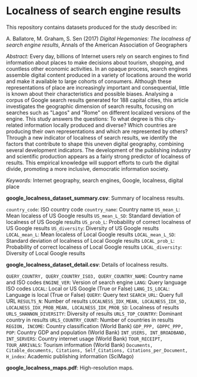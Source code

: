 Localness of search engine results
=============================================
This repository contains datasets produced for the study described in:

A. Ballatore, M. Graham, S. Sen (2017) *Digital Hegemonies: The localness of search engine results*, Annals of the American Association of Geographers

*Abstract:* Every day, billions of Internet users rely on search engines to find information about places to make decisions about tourism, shopping, and countless other economic activities. In an opaque process, search engines assemble digital content produced in a variety of locations around the world and make it available to large cohorts of consumers. Although these representations of place are increasingly important and consequential, little is known about their characteristics and possible biases. Analysing a corpus of Google search results generated for 188 capital cities, this article investigates the geographic dimension of search results, focusing on searches such as "Lagos" and "Rome" on different localized versions of the engine. This study answers the questions: To what degree is this city-related information locally produced and diverse? Which countries are producing their own representations and which are represented by others? Through a new indicator of localness of search results, we identify the factors that contribute to shape this uneven digital geography, combining several development indicators. The development of the publishing industry and scientific production appears as a fairly strong predictor of localness of results. This empirical knowledge will support efforts to curb the digital divide, promoting a more inclusive, democratic information society.

*Keywords:* Internet geography, search engines, Google, localness, digital place

**google_localness_dataset_summary.csv**: Summary of localness results.

`country_code`: ISO country code
`country_name`: Country name
`US_mean_L`: Mean localess of US Google results
`US_mean_L_SD`: Standard deviation of localness of US Google results
`US_prob_L`: Probability of correct localness of US Google results
`US_diversity`: Diversity of US Google results
`LOCAL_mean_L`: Mean localess of Local Google results
`LOCAL_mean_L_SD`: Standard deviation of localness of Local Google results
`LOCAL_prob_L`: Probability of correct localness of Local Google results
`LOCAL_diversity`: Diversity of Local Google results

**google_localness_dataset_detail.csv**: Details of localness results.

`QUERY_COUNTRY, QUERY_COUNTRY_ISO3, QUERY_COUNTRY_NAME`: Country name and ISO codes
`ENGINE_VER`: Version of search engine
`LANG`: Query language ISO codes
`LOCAL`: Local or US Google (True or False)
`LANG_IS_LOCAL`: Language is local (True or False)
`QUERY`: Query text
`SEARCH_URL`: Query full URL
`RESULTS_N`: Number of results
`LOCALNESS_IDX_MEAN, LOCALNESS_IDX_SD, LOCALNESS_IDX_PROB_MEAN, LOCALNESS_IDX_PROB_SD`: Localness of results
`URLS_SHANNON_DIVERSITY`: Diversity of results
`URLS_TOP_COUNTRY`: Dominant country in results
`URLS_COUNTRY_COUNT`: Number of countries in results
`REGION, INCOME`: Country classification (World Bank)
`GDP_PPP, GDPPC_PPP, POP`: Country GDP and population (World Bank)
`INT_USERS, INT_BROADBAND, INT_SERVERS`: Country internet usage (World Bank)
`TOUR_RECEIPT, TOUR_ARRIVALS`: Tourism information (World Bank)
`Documents, Citable_documents, Citations, Self_Citations, Citations_per_Document, H_index`: Academic publishing information (SciMago)

**google_localness_maps.pdf**: High-resolution maps.
